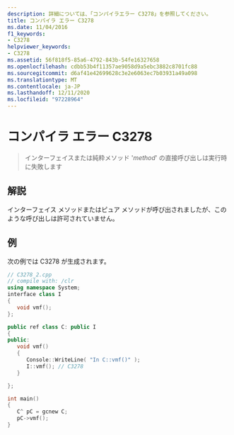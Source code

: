 ```yaml
---
description: 詳細については、「コンパイラエラー C3278」を参照してください。
title: コンパイラ エラー C3278
ms.date: 11/04/2016
f1_keywords:
- C3278
helpviewer_keywords:
- C3278
ms.assetid: 56f818f5-85a6-4792-843b-54fe16327658
ms.openlocfilehash: cdbb53b4f11357ae9058d9a5ebc3882c8701fc88
ms.sourcegitcommit: d6af41e42699628c3e2e6063ec7b03931a49a098
ms.translationtype: MT
ms.contentlocale: ja-JP
ms.lasthandoff: 12/11/2020
ms.locfileid: "97228964"
---
```

# <a name="compiler-error-c3278"></a>コンパイラ エラー C3278

> インターフェイスまたは純粋メソッド '*method*' の直接呼び出しは実行時に失敗します

## <a name="remarks"></a>解説

インターフェイス メソッドまたはピュア メソッドが呼び出されましたが、このような呼び出しは許可されていません。

## <a name="example"></a>例

次の例では C3278 が生成されます。

```cpp
// C3278_2.cpp
// compile with: /clr
using namespace System;
interface class I
{
   void vmf();
};

public ref class C: public I
{
public:
   void vmf()
   {
      Console::WriteLine( "In C::vmf()" );
      I::vmf(); // C3278
   }

};

int main()
{
   C^ pC = gcnew C;
   pC->vmf();
}
```
